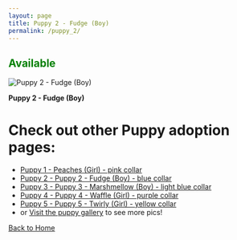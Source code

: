 ```yaml
---
layout: page
title: Puppy 2 - Fudge (Boy)
permalink: /puppy_2/
---
```


<h2><span style="color:Green;">Available</span> </h2>


 <div class="gallery-item">
    <img src="https://imagedelivery.net/t3wCsGMKGPWUV8JSaoSPtQ/aac3d4ab-9ecb-4ae8-54a2-fa49b1724300/public" alt="Puppy 2 - Fudge (Boy)">
    <p><strong>Puppy 2 - Fudge (Boy)</strong></p>
  </div>


# Check out other Puppy adoption pages:
- [Puppy 1 - Peaches (Girl) - pink collar](/puppy_1/)
- [Puppy 2 - Puppy 2 - Fudge (Boy) - blue collar](/puppy_2/)
- [Puppy 3 - Puppy 3 - Marshmellow (Boy) - light blue collar](/puppy_3/)
- [Puppy 4 - Puppy 4 - Waffle (Girl) - purple collar](/puppy_4/)
- [Puppy 5 - Puppy 5 - Twirly (Girl) - yellow collar](/puppy_5/)
- or [Visit the puppy gallery](/puppy_gallery/) to see more pics!


[Back to Home](/)